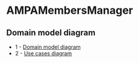 # AMPAMembersManager

## Domain model diagram
* 1 - [Domain model diagram](Domain%20model%20diagram.md)
* 2 - [Use cases diagram](Use%20cases%20diagram.md)
